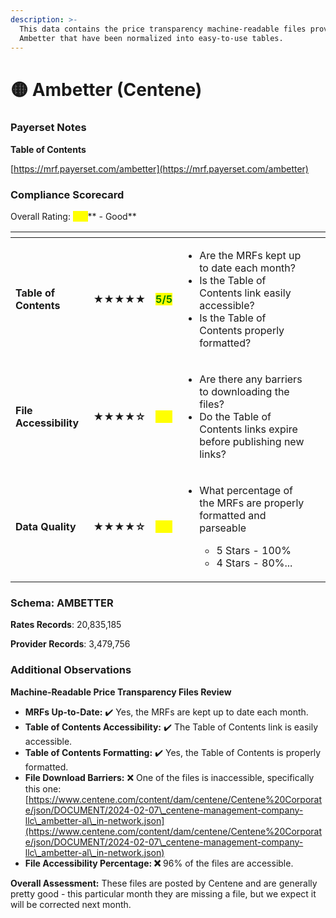 ```yaml
---
description: >-
  This data contains the price transparency machine-readable files provided by
  Ambetter that have been normalized into easy-to-use tables.
---
```


# 🟡 Ambetter (Centene)

### Payerset Notes

**Table of Contents**

[https://mrf.payerset.com/ambetter](https://mrf.payerset.com/ambetter)

### Compliance Scorecard

Overall Rating: <mark style="color:yellow;">**4/5**</mark>** - Good**

<table data-view="cards"><thead><tr><th></th><th></th><th></th><th></th><th data-hidden data-card-cover data-type="files"></th></tr></thead><tbody><tr><td><strong>Table of Contents</strong></td><td><strong>★★★★★</strong></td><td><mark style="color:green;"><strong>5/5</strong></mark></td><td><ul><li>Are the MRFs kept up to date each month? </li><li>Is the Table of Contents link easily accessible?</li><li>Is the Table of Contents properly formatted?</li></ul></td><td></td></tr><tr><td><strong>File Accessibility</strong></td><td><strong>★★★★☆</strong></td><td><mark style="color:yellow;"><strong>4/5</strong></mark></td><td><ul><li>Are there any barriers to downloading the files?</li><li>Do the Table of Contents links expire before publishing new links?</li></ul></td><td></td></tr><tr><td><strong>Data Quality</strong></td><td><strong>★★★★☆</strong></td><td><mark style="color:yellow;"><strong>4/5</strong></mark></td><td><ul><li><p>What percentage of the MRFs are properly formatted and parseable</p><ul><li>5 Stars - 100%</li><li>4 Stars - 80%...</li></ul></li></ul></td><td></td></tr></tbody></table>

### Schema: AMBETTER

**Rates Records**: 20,835,185

**Provider Records**: 3,479,756

### Additional Observations

**Machine-Readable Price Transparency Files Review**

* **MRFs Up-to-Date:** ✔️ Yes, the MRFs are kept up to date each month.
* **Table of Contents Accessibility:** ✔️ The Table of Contents link is easily accessible.
* **Table of Contents Formatting:** ✔️ Yes, the Table of Contents is properly formatted.
* **File Download Barriers:** ❌ One of the files is inaccessible, specifically this one: [https://www.centene.com/content/dam/centene/Centene%20Corporate/json/DOCUMENT/2024-02-07\_centene-management-company-llc\_ambetter-al\_in-network.json](https://www.centene.com/content/dam/centene/Centene%20Corporate/json/DOCUMENT/2024-02-07\_centene-management-company-llc\_ambetter-al\_in-network.json)
* **File Accessibility Percentage: ❌** 96% of the files are accessible.

**Overall Assessment:** These files are posted by Centene and are generally pretty good - this particular month they are missing a file, but we expect it will be corrected next month.
